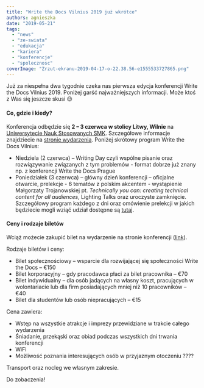 ```yaml
---
title: "Write the Docs Vilnius 2019 już wkrótce"
authors: agnieszka
date: "2019-05-21"
tags:
  - "news"
  - "ze-swiata"
  - "edukacja"
  - "kariera"
  - "konferencje"
  - "spolecznosc"
coverImage: "Zrzut-ekranu-2019-04-17-o-22.38.56-e1555533727865.png"
---
```


Już za niespełna dwa tygodnie czeka nas pierwsza edycja konferencji Write the
Docs Vilnius 2019. Poniżej garść najważniejszych informacji. Może ktoś z Was się
jeszcze skusi 😉

<!--truncate-->

#### Co, gdzie i kiedy?

Konferencja odbędzie się **2 – 3 czerwca w stolicy Litwy, Wilnie** na
[Uniwersytecie Nauk Stosowanych SMK](https://www.smk.lt/en/). Szczegółowe
informacje znajdziecie na
[stronie wydarzenia](https://www.writethedocs.org/conf/vilnius/2019/). Poniżej
skrótowy program Write the Docs Vilnius:

- Niedziela (2 czerwca) – Writing Day czyli wspólne pisanie oraz rozwiązywanie
  związanych z tym problemów - format dobrze już znany np. z konferencji Write
  the Docs Prague
- Poniedziałek (3 czerwca) – główny dzień konferencji – oficjalne otwarcie,
  prelekcje - 6 tematów z polskim akcentem - wystąpienie Małgorzaty
  Trojanowskiej pt. _Technically you can: creating technical content for all
  audiences_, Lighting Talks oraz uroczyste zamknięcie. Szczegółowy program
  każdego z dni oraz omówienie prelekcji w jakich będziecie mogli wziąć udział
  dostępne są [tutaj](https://www.writethedocs.org/conf/vilnius/2019/schedule/).

#### Ceny i rodzaje biletów

Wciąż możecie zakupić bilet na wydarzenie na stronie konferencji
([link](https://www.writethedocs.org/conf/vilnius/2019/tickets/)).

Rodzaje biletów i ceny:

- Bilet społecznościowy – wsparcie dla rozwijającej się społeczności Write the
  Docs – €150
- Bilet korporacyjny – gdy pracodawca płaci za bilet pracownika – €70
- Bilet indywidualny – dla osób jadących na własny koszt, pracujących w
  wolontariacie lub dla firm posiadających mniej niż 10 pracowników – €40
- Bilet dla studentów lub osób niepracujących – €15

Cena zawiera:

- Wstęp na wszystkie atrakcje i imprezy przewidziane w trakcie całego wydarzenia
- Śniadanie, przekąski oraz obiad podczas wszystkich dni trwania konferencji
- WiFi
- Możliwość poznania interesujących osób w przyjaznym otoczeniu ????

Transport oraz nocleg we własnym zakresie.

Do zobaczenia!
